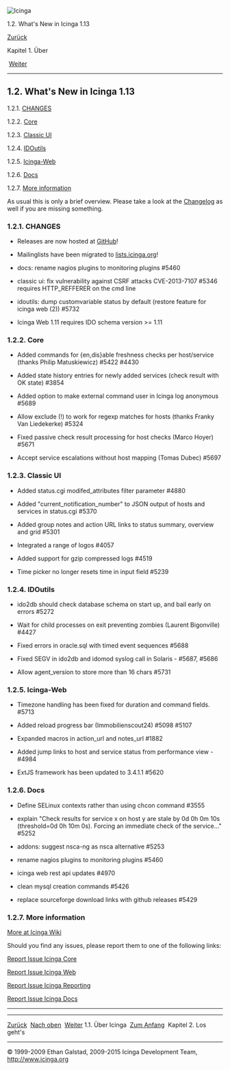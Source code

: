 ![Icinga](../images/logofullsize.png "Icinga")

1.2. What's New in Icinga 1.13

[Zurück](about.md) 

Kapitel 1. Über

 [Weiter](ch02.md)

* * * * *

1.2. What's New in Icinga 1.13
------------------------------

1.2.1. [CHANGES](whatsnew.md#whatsnew-changes)

1.2.2. [Core](whatsnew.md#whatsnew-core)

1.2.3. [Classic UI](whatsnew.md#whatsnew-classicui)

1.2.4. [IDOutils](whatsnew.md#whatsnew-idoutils)

1.2.5. [Icinga-Web](whatsnew.md#whatsnew-web)

1.2.6. [Docs](whatsnew.md#docs)

1.2.7. [More information](whatsnew.md#moreinfo)

As usual this is only a brief overview. Please take a look at the
[Changelog](whatsnew.md#moreinfo "1.2.7. More information") as well if
you are missing something.

### 1.2.1. CHANGES

-   Releases are now hosted at
    [GitHub](https://www.icinga.org/download)!

-   Mailinglists have been migrated to
    [lists.icinga.org](https://www.icinga.org/support)!

-   docs: rename nagios plugins to monitoring plugins \#5460

-   classic ui: fix vulnerability against CSRF attacks CVE-2013-7107
    \#5346 requires HTTP\_REFFERER on the cmd line

-   idoutils: dump customvariable status by default (restore feature for
    icinga web (2)) \#5732

-   Icinga Web 1.11 requires IDO schema version \>= 1.11

### 1.2.2. Core

-   Added commands for {en,dis}able freshness checks per host/service
    (thanks Philip Matuskiewicz) \#5422 \#4430

-   Added state history entries for newly added services (check result
    with OK state) \#3854

-   Added option to make external command user in Icinga log anonymous
    \#5689

-   Allow exclude (!) to work for regexp matches for hosts (thanks
    Franky Van Liedekerke) \#5324

-   Fixed passive check result processing for host checks (Marco Hoyer)
    \#5671

-   Accept service escalations without host mapping (Tomas Dubec) \#5697

### 1.2.3. Classic UI

-   Added status.cgi modifed\_attributes filter parameter \#4880

-   Added "current\_notification\_number" to JSON output of hosts and
    services in status.cgi \#5370

-   Added group notes and action URL links to status summary, overview
    and grid \#5301

-   Integrated a range of logos \#4057

-   Added support for gzip compressed logs \#4519

-   Time picker no longer resets time in input field \#5239

### 1.2.4. IDOutils

-   ido2db should check database schema on start up, and bail early on
    errors \#5272

-   Wait for child processes on exit preventing zombies (Laurent
    Bigonville) \#4427

-   Fixed errors in oracle.sql with timed event sequences \#5688

-   Fixed SEGV in ido2db and idomod syslog call in Solaris - \#5687,
    \#5686

-   Allow agent\_version to store more than 16 chars \#5731

### 1.2.5. Icinga-Web

-   Timezone handling has been fixed for duration and command fields.
    \#5713

-   Added reload progress bar (Immobilienscout24) \#5098 \#5107

-   Expanded macros in action\_url and notes\_url \#1882

-   Added jump links to host and service status from performance view -
    \#4984

-   ExtJS framework has been updated to 3.4.1.1 \#5620

### 1.2.6. Docs

-   Define SELinux contexts rather than using chcon command \#3555

-   explain "Check results for service x on host y are stale by 0d 0h 0m
    10s (threshold=0d 0h 10m 0s). Forcing an immediate check of the
    service..." \#5252

-   addons: suggest nsca-ng as nsca alternative \#5253

-   rename nagios plugins to monitoring plugins \#5460

-   icinga web rest api updates \#4970

-   clean mysql creation commands \#5426

-   replace sourceforge download links with github releases \#5429

### 1.2.7. More information

[More at Icinga Wiki](https://wiki.icinga.org/display/Dev/Changelogs)

Should you find any issues, please report them to one of the following
links:

[Report Issue Icinga
Core](https://dev.icinga.org/projects/show/icinga-core)

[Report Issue Icinga
Web](https://dev.icinga.org/projects/show/icinga-web)

[Report Issue Icinga
Reporting](https://dev.icinga.org/projects/show/icinga-reporting)

[Report Issue Icinga
Docs](https://dev.icinga.org/projects/show/icinga-docs)

* * * * *

  ----------------------- -------------------------- ------------------------
  [Zurück](about.md)    [Nach oben](ch01.md)      [Weiter](ch02.md)
  1.1. Über Icinga        [Zum Anfang](index.md)    Kapitel 2. Los geht's
  ----------------------- -------------------------- ------------------------

© 1999-2009 Ethan Galstad, 2009-2015 Icinga Development Team,
http://www.icinga.org

